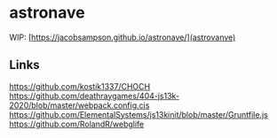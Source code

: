 # astronave

WIP: [https://jacobsampson.github.io/astronave/](astrovanve)


## Links

https://github.com/kostik1337/CHOCH
https://github.com/deathraygames/404-js13k-2020/blob/master/webpack.config.cjs
https://github.com/ElementalSystems/js13kinit/blob/master/Gruntfile.js
https://github.com/RolandR/webglife
